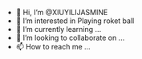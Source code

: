 - 👋 Hi, I’m @XIUYILIJASMINE
- 👀 I’m interested in Playing roket ball
- 🌱 I’m currently learning ...
- 💞️ I’m looking to collaborate on ...
- 📫 How to reach me ...

<!---
XIUYILIJASMINE/XIUYILIJASMINE is a ✨ special ✨ repository because its `README.md` (this file) appears on your GitHub profile.
You can click the Preview link to take a look at your changes.
--->
